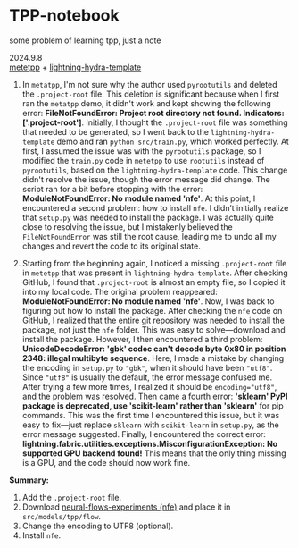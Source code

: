 # TPP-notebook
some problem of learning tpp, just a note

2024.9.8  
[metetpp](https://github.com/BorealisAI/meta-tpp) + [lightning-hydra-template](https://github.com/ashleve/lightning-hydra-template)

1. In `metatpp`, I'm not sure why the author used `pyrootutils` and deleted the `.project-root` file. This deletion is significant because when I first ran the `metatpp` demo, it didn't work and kept showing the following error: **FileNotFoundError: Project root directory not found. Indicators: ['.project-root']**. Initially, I thought the `.project-root` file was something that needed to be generated, so I went back to the `lightning-hydra-template` demo and ran `python src/train.py`, which worked perfectly. At first, I assumed the issue was with the `pyrootutils` package, so I modified the `train.py` code in `metetpp` to use `rootutils` instead of `pyrootutils`, based on the `lightning-hydra-template` code. This change didn't resolve the issue, though the error message did change. The script ran for a bit before stopping with the error: **ModuleNotFoundError: No module named 'nfe'**. At this point, I encountered a second problem: how to install `nfe`. I didn’t initially realize that `setup.py` was needed to install the package. I was actually quite close to resolving the issue, but I mistakenly believed the `FileNotFoundError` was still the root cause, leading me to undo all my changes and revert the code to its original state.

2. Starting from the beginning again, I noticed a missing `.project-root` file in `metetpp` that was present in `lightning-hydra-template`. After checking GitHub, I found that `.project-root` is almost an empty file, so I copied it into my local code. The original problem reappeared: **ModuleNotFoundError: No module named 'nfe'**. Now, I was back to figuring out how to install the package. After checking the `nfe` code on GitHub, I realized that the entire git repository was needed to install the package, not just the `nfe` folder. This was easy to solve—download and install the package. However, I then encountered a third problem: **UnicodeDecodeError: 'gbk' codec can't decode byte 0x80 in position 2348: illegal multibyte sequence**. Here, I made a mistake by changing the encoding in `setup.py` to `"gbk"`, when it should have been `"utf8"`. Since `"utf8"` is usually the default, the error message confused me. After trying a few more times, I realized it should be `encoding="utf8"`, and the problem was resolved. Then came a fourth error: **'sklearn' PyPI package is deprecated, use 'scikit-learn' rather than 'sklearn'** for pip commands. This was the first time I encountered this issue, but it was easy to fix—just replace `sklearn` with `scikit-learn` in `setup.py`, as the error message suggested. Finally, I encountered the correct error: **lightning.fabric.utilities.exceptions.MisconfigurationException: No supported GPU backend found!** This means that the only thing missing is a GPU, and the code should now work fine.

**Summary:**
1. Add the `.project-root` file.
2. Download [neural-flows-experiments (nfe)](https://github.com/mbilos/neural-flows-experiments) and place it in `src/models/tpp/flow`.
3. Change the encoding to UTF8 (optional).
4. Install `nfe`.


